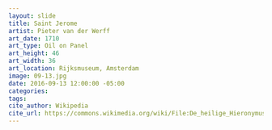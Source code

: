 ```yaml
---
layout: slide
title: Saint Jerome
artist: Pieter van der Werff
art_date: 1710
art_type: Oil on Panel
art_height: 46 
art_width: 36
art_location: Rijksmuseum, Amsterdam
image: 09-13.jpg
date: 2016-09-13 12:00:00 -05:00
categories:
tags:
cite_author: Wikipedia
cite_url: https://commons.wikimedia.org/wiki/File:De_heilige_Hieronymus_Rijksmuseum_SK-A-470.jpeg
---
```

